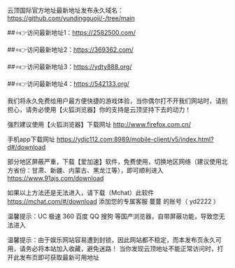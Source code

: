 

云顶国际官方地址最新地址发布永久域名：https://github.com/yundingguoji/-/tree/main

##⭐️👉访问最新地址1：https://2582500.com/

##⭐️👉访问最新地址2：https://369362.com/

##⭐️👉访问最新地址3：https://ydty888.org/

##⭐️👉访问最新地址4：https://542133.org/

我们将永久免费给用户最方便快捷的游戏体验，当你偶尔打不开我们网站时，请别担心，请务必使用【火狐浏览器】你的支持是云顶坚持下去的动力！ 

强烈建议使用【火狐浏览器】下载网址  http://www.firefox.com.cn/

手机app下载网址 https://ydjc112.com:8989/mobile-client/v5/index.html?d#/download

部分地区屏蔽严重，下载【爱加速】软件，免费使用，切换地区网络（建议使用北方省份：甘肃、新疆、内蒙古、黑龙江等），即可顺利进入 https://www.91ajs.com/download

如果以上方法还是无法进入，请下载（Mchat）此软件 https://mchat.com/#/download  添加您的专属客服 蔓蔓 的账号（ yd2222 ）

温馨提示：UC 极速 360 百度 QQ 搜狗 等国产浏览器，自带屏蔽功能，导致您无法进入

温馨提示：由于娱乐网站容易遭到封锁，因此网站都不稳定，而本发布页永久可用，请务必将本站加入收藏，避免迷路！ 当你发现云顶地址不能正常访问时，打开此发布页即可获取最新可用地址
